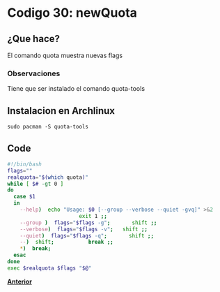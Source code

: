 # Codigo 30: newQuota

## ¿Que hace?
El comando quota muestra nuevas flags

### **Observaciones**
Tiene que ser instalado el comando quota-tools

## Instalacion en Archlinux
```
sudo pacman -S quota-tools
```
## Code
```bash
#!/bin/bash
flags=""
realquota="$(which quota)"
while [ $# -gt 0 ]
do
  case $1
  in
    --help)  echo "Usage: $0 [--group --verbose --quiet -gvq]" >&2
                       exit 1 ;;
    --group )  flags="$flags -g";       shift ;;
    --verbose)  flags="$flags -v";   shift ;;
    --quiet)  flags="$flags -q";       shift ;;
    --)  shift;           break ;;
    *)  break;         
  esac
done
exec $realquota $flags "$@"
```

**[Anterior](https://github.com/SPM-UPVictoria/test-git-itsHaydo)**
